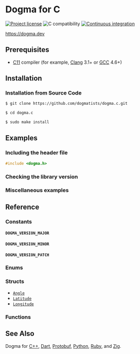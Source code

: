 # Dogma for C

[![Project license](https://img.shields.io/badge/license-Public%20Domain-blue.svg)](https://unlicense.org)
![C compatibility](https://img.shields.io/badge/c-C11%20%7C%20C18%20%7C%20C2x-blue)
[![Continuous integration](https://github.com/dogmatists/dogma.c/workflows/CI/badge.svg)](https://github.com/dogmatists/dogma.c/actions?query=workflow:CI)

<https://dogma.dev>

## Prerequisites

- [C11][] compiler (for example, [Clang][] 3.1+ or [GCC][] 4.6+)

[C11]:   https://en.wikipedia.org/wiki/C11_(C_standard_revision)
[Clang]: https://clang.llvm.org
[GCC]:   https://gcc.gnu.org

## Installation

### Installation from Source Code

```bash
$ git clone https://github.com/dogmatists/dogma.c.git

$ cd dogma.c

$ sudo make install
```

## Examples

### Including the header file

```c
#include <dogma.h>
```

### Checking the library version

### Miscellaneous examples

## Reference

### Constants

#### `DOGMA_VERSION_MAJOR`

#### `DOGMA_VERSION_MINOR`

#### `DOGMA_VERSION_PATCH`

### Enums

### Structs

- [`Angle`](https://dogma.dev/Angle)
- [`Latitude`](https://dogma.dev/Latitude)
- [`Longitude`](https://dogma.dev/Longitude)

### Functions

## See Also

Dogma for [C++][], [Dart][], [Protobuf][], [Python][], [Ruby][], and [Zig][].

[C]:        https://github.com/dogmatists/dogma.c
[C++]:      https://github.com/dogmatists/dogma.cpp
[Dart]:     https://github.com/dogmatists/dogma.dart
[Protobuf]: https://github.com/dogmatists/dogma.pb
[Python]:   https://github.com/dogmatists/dogma.py
[Ruby]:     https://github.com/dogmatists/dogma.rb
[Zig]:      https://github.com/dogmatists/dogma.zig
